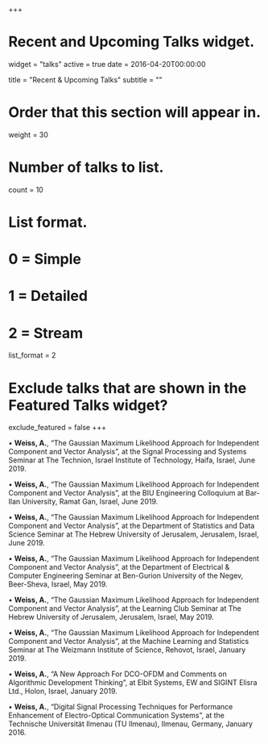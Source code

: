 +++
# Recent and Upcoming Talks widget.
widget = "talks"
active = true
date = 2016-04-20T00:00:00

title = "Recent & Upcoming Talks"
subtitle = ""

# Order that this section will appear in.
weight = 30

# Number of talks to list.
count = 10

# List format.
#   0 = Simple
#   1 = Detailed
#   2 = Stream
list_format = 2

# Exclude talks that are shown in the Featured Talks widget?
exclude_featured = false
+++

•	**Weiss, A.**, “The Gaussian Maximum Likelihood Approach for Independent Component and Vector Analysis”, at the Signal Processing and Systems Seminar at The Technion, Israel Institute of Technology, Haifa, Israel, June 2019.

•	**Weiss, A.**, “The Gaussian Maximum Likelihood Approach for Independent Component and Vector Analysis”, at the BIU Engineering Colloquium at Bar-Ilan University, Ramat Gan, Israel, June 2019.

•	**Weiss, A.**, “The Gaussian Maximum Likelihood Approach for Independent Component and Vector Analysis”, at the Department of Statistics and Data Science Seminar at The Hebrew University of Jerusalem, Jerusalem, Israel, June 2019.

•	**Weiss, A.**, “The Gaussian Maximum Likelihood Approach for Independent Component and Vector Analysis”, at the Department of Electrical & Computer Engineering Seminar at Ben-Gurion University of the Negev, Beer-Sheva, Israel, May 2019.

•	**Weiss, A.**, “The Gaussian Maximum Likelihood Approach for Independent Component and Vector Analysis”, at the Learning Club Seminar at The Hebrew University of Jerusalem, Jerusalem, Israel, May 2019.

•	**Weiss, A.**, “The Gaussian Maximum Likelihood Approach for Independent Component and Vector Analysis”, at the Machine Learning and Statistics Seminar at The Weizmann Institute of Science, Rehovot, Israel, January 2019.

•	**Weiss, A.**, “A New Approach For DCO-OFDM and Comments on Algorithmic Development Thinking”, at Elbit Systems, EW and SIGINT Elisra Ltd., Holon, Israel, January 2019.

•	**Weiss, A.**, “Digital Signal Processing Techniques for Performance Enhancement of Electro-Optical Communication Systems”, at the Technische Universität Ilmenau (TU Ilmenau), Ilmenau, Germany, January 2016.
